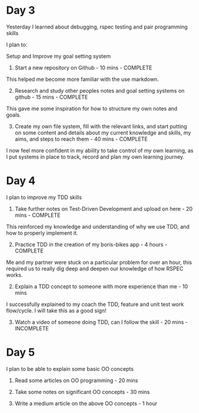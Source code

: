 # Day 3

Yesterday I learned about debugging, rspec testing and pair programming skills

I plan to:

Setup and Improve my goal setting system

1. Start a new repository on Github - 10 mins - COMPLETE

This helped me become more familiar with the use markdown.

2. Research and study other peoples notes and goal setting systems on github - 15 mins - COMPLETE

This gave me some inspiration for how to structure my own notes and goals.

3. Create my own file system, fill with the relevant links, and start putting on some content and details about my current knowledge and skills, my aims, and steps to reach them - 40 mins - COMPLETE

I now feel more confident in my ability to take control of my own learning, as I put systems in place to track, record and plan my own learning journey.

# Day 4

I plan to improve my TDD skills

1. Take further notes on Test-Driven Development and upload on here - 20 mins - COMPLETE

This reinforced my knowledge and understanding of why we use TDD, and how to properly implement it.

2. Practice TDD in the creation of my boris-bikes app - 4 hours - COMPLETE

Me and my partner were stuck on a particular problem for over an hour, this required us to really dig deep and deepen our knowledge of how RSPEC works.

2. Explain a TDD concept to someone with more experience than me - 10 mins

I successfully explained to my coach the TDD, feature and unit test work flow/cycle. I will take this as a good sign!

3. Watch a video of someone doing TDD, can I follow the skill - 20 mins - INCOMPLETE

# Day 5

I plan to be able to explain some basic OO concepts

1. Read some articles on OO programming - 20 mins

2. Take some notes on significant OO concepts - 30 mins

3. Write a medium article on the above OO concepts - 1 hour